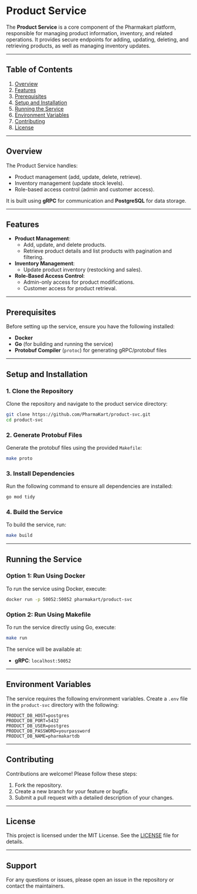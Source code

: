 # Product Service

The **Product Service** is a core component of the Pharmakart platform, responsible for managing product information, inventory, and related operations. It provides secure endpoints for adding, updating, deleting, and retrieving products, as well as managing inventory updates.

---

## Table of Contents
1. [Overview](#overview)
2. [Features](#features)
3. [Prerequisites](#prerequisites)
4. [Setup and Installation](#setup-and-installation)
5. [Running the Service](#running-the-service)
6. [Environment Variables](#environment-variables)
7. [Contributing](#contributing)
8. [License](#license)

---

## Overview

The Product Service handles:
- Product management (add, update, delete, retrieve).
- Inventory management (update stock levels).
- Role-based access control (admin and customer access).

It is built using **gRPC** for communication and **PostgreSQL** for data storage.

---

## Features

- **Product Management**:
  - Add, update, and delete products.
  - Retrieve product details and list products with pagination and filtering.
- **Inventory Management**:
  - Update product inventory (restocking and sales).
- **Role-Based Access Control**:
  - Admin-only access for product modifications.
  - Customer access for product retrieval.

---

## Prerequisites

Before setting up the service, ensure you have the following installed:
- **Docker**
- **Go** (for building and running the service)
- **Protobuf Compiler** (`protoc`) for generating gRPC/protobuf files

---

## Setup and Installation

### 1. Clone the Repository
Clone the repository and navigate to the product service directory:
```bash
git clone https://github.com/PharmaKart/product-svc.git
cd product-svc
```

### 2. Generate Protobuf Files
Generate the protobuf files using the provided `Makefile`:
```bash
make proto
```

### 3. Install Dependencies
Run the following command to ensure all dependencies are installed:
```bash
go mod tidy
```

### 4. Build the Service
To build the service, run:
```bash
make build
```

---

## Running the Service

### Option 1: Run Using Docker
To run the service using Docker, execute:
```bash
docker run -p 50052:50052 pharmakart/product-svc
```

### Option 2: Run Using Makefile
To run the service directly using Go, execute:
```bash
make run
```

The service will be available at:
- **gRPC**: `localhost:50052`

---

## Environment Variables

The service requires the following environment variables. Create a `.env` file in the `product-svc` directory with the following:

```env
PRODUCT_DB_HOST=postgres
PRODUCT_DB_PORT=5432
PRODUCT_DB_USER=postgres
PRODUCT_DB_PASSWORD=yourpassword
PRODUCT_DB_NAME=pharmakartdb
```

---

## Contributing

Contributions are welcome! Please follow these steps:
1. Fork the repository.
2. Create a new branch for your feature or bugfix.
3. Submit a pull request with a detailed description of your changes.

---

## License

This project is licensed under the MIT License. See the [LICENSE](LICENSE) file for details.

---

## Support

For any questions or issues, please open an issue in the repository or contact the maintainers.
